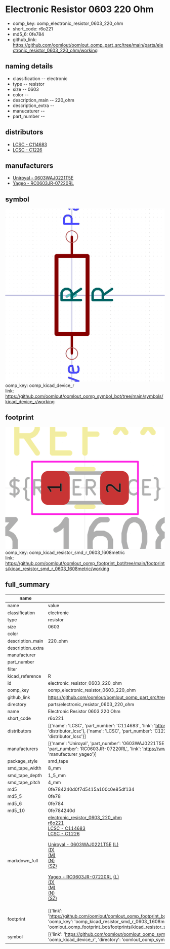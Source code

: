 # Electronic Resistor 0603 220 Ohm

  
* oomp_key: oomp_electronic_resistor_0603_220_ohm 
* short_code: r6o221
* md5_6: 0fe784  
* github_link: https://github.com/oomlout/oomlout_oomp_part_src/tree/main/parts/electronic_resistor_0603_220_ohm/working  
## naming details
* classification -- electronic
* type -- resistor
* size -- 0603
* color -- 
* description_main -- 220_ohm
* description_extra -- 
* manucaturer -- 
* part_number -- 

## distributors
* [LCSC - C114683](https://lcsc.com/product-detail/C114683.html)  
* [LCSC - C1226](https://lcsc.com/product-detail/C1226.html)  

## manufacturers
* [Uniroyal - 0603WAJ0221T5E]()  
* [Yageo - RC0603JR-07220RL](https://www.yageo.com/en/Chart/Download/pdf/RC0603JR-07220RL)  

## symbol

![](symbol/0/working/working_600.png)  
oomp_key: oomp_kicad_device_r  
link: https://github.com/oomlout/oomlout_oomp_symbol_bot/tree/main/symbols/kicad_device_r/working  

## footprint

![](footprint/0/working/working_600.png)  
oomp_key: oomp_kicad_resistor_smd_r_0603_1608metric  
link: https://github.com/oomlout/oomlout_oomp_footprint_bot/tree/main/footprints/kicad_resistor_smd_r_0603_1608metric/working  

## full_summary
| name | value | 
| --- | --- | 
| name | value | 
| classification | electronic | 
| type | resistor | 
| size | 0603 | 
| color |  | 
| description_main | 220_ohm | 
| description_extra |  | 
| manufacturer |  | 
| part_number |  | 
| filter |  | 
| kicad_reference | R | 
| id | electronic_resistor_0603_220_ohm | 
| oomp_key | oomp_electronic_resistor_0603_220_ohm | 
| github_link | https://github.com/oomlout/oomlout_oomp_part_src/tree/main/parts/electronic_resistor_0603_220_ohm/working | 
| directory | parts/electronic_resistor_0603_220_ohm | 
| name | Electronic Resistor 0603 220 Ohm | 
| short_code | r6o221 | 
| distributors | [{'name': 'LCSC', 'part_number': 'C114683', 'link': 'https://lcsc.com/product-detail/C114683.html', 'id': 'distributor_lcsc'}, {'name': 'LCSC', 'part_number': 'C1226', 'link': 'https://lcsc.com/product-detail/C1226.html', 'id': 'distributor_lcsc'}] | 
| manufacturers | [{'name': 'Uniroyal', 'part_number': '0603WAJ0221T5E', 'link': '', 'id': 'manufacturer_uniroyal'}, {'name': 'Yageo', 'part_number': 'RC0603JR-07220RL', 'link': 'https://www.yageo.com/en/Chart/Download/pdf/RC0603JR-07220RL', 'id': 'manufacturer_yageo'}] | 
| package_style | smd_tape | 
| smd_tape_width | 8_mm | 
| smd_tape_depth | 1_5_mm | 
| smd_tape_pitch | 4_mm | 
| md5 | 0fe784240d0f7d5415a100c0e85df134 | 
| md5_5 | 0fe78 | 
| md5_6 | 0fe784 | 
| md5_10 | 0fe784240d | 
| markdown_full | [electronic_resistor_0603_220_ohm](https://github.com/oomlout/oomlout_oomp_part_src/tree/main/parts/electronic_resistor_0603_220_ohm/working)<br>[r6o221](https://github.com/oomlout/oomlout_oomp_part_src/tree/main/parts/electronic_resistor_0603_220_ohm/working)<br>[LCSC - C114683<br>](https://lcsc.com/product-detail/C114683.html)[LCSC - C1226<br>](https://lcsc.com/product-detail/C1226.html)<br>[Uniroyal - 0603WAJ0221T5E]() [(L)<br>](https://www.lcsc.com/search?q=0603WAJ0221T5E)[(D)<br>](https://www.digikey.com/en/products?,keywords=0603WAJ0221T5E)[(M)<br>](https://www.mouser.com/Search/Refine?Keyword=0603WAJ0221T5E)[(N)<br>](https://www.newark.com/search?st=0603WAJ0221T5E)[(SZ)<br>](https://so.szlcsc.com/global.html?k=0603WAJ0221T5E)<br>[Yageo - RC0603JR-07220RL](https://www.yageo.com/en/Chart/Download/pdf/RC0603JR-07220RL) [(L)<br>](https://www.lcsc.com/search?q=RC0603JR-07220RL)[(D)<br>](https://www.digikey.com/en/products?,keywords=RC0603JR-07220RL)[(M)<br>](https://www.mouser.com/Search/Refine?Keyword=RC0603JR-07220RL)[(N)<br>](https://www.newark.com/search?st=RC0603JR-07220RL)[(SZ)<br>](https://so.szlcsc.com/global.html?k=RC0603JR-07220RL)<br> | 
| footprint | [{'link': 'https://github.com/oomlout/oomlout_oomp_footprint_bot/tree/main/foootprntss/kicad_resistor_smd_r_0603_1608metric', 'oomp_key': 'oomp_kicad_resistor_smd_r_0603_1608metric', 'directory': 'oomlout_oomp_footprint_bot/footprints/kicad_resistor_smd_r_0603_1608metric//working/working.kicad_mod'}] | 
| symbol | [{'link': 'https://github.com/oomlout/oomlout_oomp_symbol_bot/tree/main/symbols/kicad_device_r', 'oomp_key': 'oomp_kicad_device_r', 'directory': 'oomlout_oomp_symbol_bot/symbols/kicad_device_r//working/working.kicad_sym'}] | 
